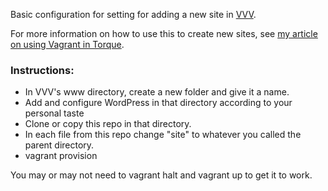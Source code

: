 Basic configuration for setting for adding a new site in [VVV](https://github.com/Varying-Vagrant-Vagrants/VVV/).

For more information on how to use this to create new sites, see [my article on using Vagrant in Torque](http://torquemag.io/getting-started-vagrant-local-development/).

### Instructions:
* In VVV's www directory, create a new folder and give it a name.
* Add and configure WordPress in that directory according to your personal taste
* Clone or copy this repo in that directory.
* In each file from this repo change "site" to whatever you called the parent directory.
* vagrant provision

You may or may not need to vagrant halt and vagrant up to get it to work.

